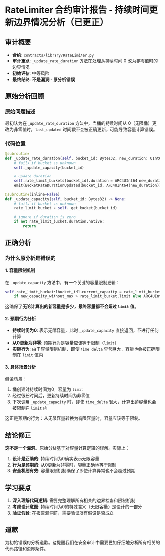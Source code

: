 # RateLimiter 合约审计报告 - 持续时间更新边界情况分析（已更正）

## 审计概要
- **合约**: `contracts/library/RateLimiter.py`
- **审计重点**: `_update_rate_duration` 方法在处理从持续时间 0 改为非零值时的边界情况
- **初始评估**: 中等风险
- **最终结论**: **不是漏洞 - 原分析错误**

## 原始分析回顾

### 原始问题描述
最初认为在 `_update_rate_duration` 方法中，当桶的持续时间从 0（无限桶）更改为非零值时，`last_updated` 时间戳不会被正确更新，可能导致容量计算错误。

### 代码位置
```150:160:contracts/library/RateLimiter.py
@subroutine
def _update_rate_duration(self, bucket_id: Bytes32, new_duration: UInt64) -> None:
    # fails if bucket is unknown
    self._update_capacity(bucket_id)

    # update duration
    self.rate_limit_buckets[bucket_id].duration = ARC4UInt64(new_duration)
    emit(BucketRateDurationUpdated(bucket_id, ARC4UInt64(new_duration)))
```

```245:255:contracts/library/RateLimiter.py
@subroutine(inline=False)
def _update_capacity(self, bucket_id: Bytes32) -> None:
    # fails if bucket is unknown
    rate_limit_bucket = self._get_bucket(bucket_id)

    # ignore if duration is zero
    if not rate_limit_bucket.duration.native:
        return
```

## 正确分析

### 为什么原分析是错误的

#### 1. 容量限制机制
在 `_update_capacity` 方法中，有一个关键的容量限制逻辑：

```263:264:contracts/library/RateLimiter.py
self.rate_limit_buckets[bucket_id].current_capacity = rate_limit_bucket.limit \
    if new_capacity_without_max > rate_limit_bucket.limit else ARC4UInt256(new_capacity_without_max)
```

这确保了**无论计算出的新容量是多少，最终容量都不会超过 `limit` 值**。

#### 2. 预期行为分析
- **持续时间为0**: 表示无限容量，此时 `_update_capacity` 直接返回，不进行任何计算
- **从0更新为非零**: 预期行为是容量应该等于限制（`limit`）
- **实际行为**: 由于容量限制机制，即使 `time_delta` 异常巨大，容量也会被正确限制在 `limit` 值内

#### 3. 具体场景分析
假设场景：
1. 桶创建时持续时间为0，容量为 `limit`
2. 经过很长时间后，更新持续时间为非零值
3. 下次调用 `_update_capacity` 时，即使 `time_delta` 很大，计算出的容量也会被限制在 `limit` 内

这正是预期的行为：从无限容量转换为有限容量时，容量应该等于限制。

## 结论修正

**这不是一个漏洞**。原始分析基于对容量计算逻辑的误解。实际上：

1. **设计是正确的**: 持续时间为0确实表示无限容量
2. **行为是预期的**: 从0更新为非零时，容量正确地等于限制
3. **安全机制有效**: 容量限制机制确保了即使计算异常也不会超过预期

## 学习要点

1. **深入理解代码逻辑**: 需要完整理解所有相关的边界检查和限制机制
2. **考虑设计意图**: 持续时间为0的特殊含义（无限容量）是设计的一部分
3. **验证假设**: 在报告漏洞前，需要验证所有假设是否成立

## 道歉

为初始错误的分析道歉。这提醒我们在安全审计中需要更加仔细地分析所有相关的代码路径和边界条件。 